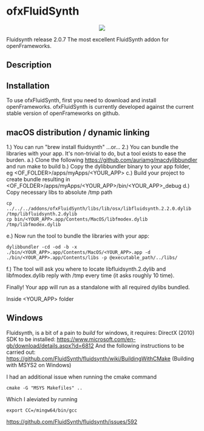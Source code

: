 ofxFluidSynth
=======
<p align="center">
<img src="https://raw.github.com/danomatika/ofxFluidSynth/master/res/FluidSynth_din.png"/>
</p>
Fluidsynth release 2.0.7
The most excellent FluidSynth addon for openFrameworks.


Description
-----------


Installation
------------

To use ofxFluidSynth, first you need to download and install openFrameworks. ofxFluidSynth is currently developed against the current stable version of openFrameworks on github.



macOS distribution / dynamic linking
------------
1.) You can run "brew install fluidsynth"
...or...
2.) You can bundle the libraries with your app. It's non-trivial to do, but a tool exists to ease the burden. 
a.) Clone the following https://github.com/auriamg/macdylibbundler and run make to build
b.) Copy the dylibbundler binary to your app folder, eg <OF_FOLDER>/apps/myApps/<YOUR_APP>
c.) Build your project to create bundle resulting in <OF_FOLDER>/apps/myApps/<YOUR_APP>/bin/<YOUR_APP>_debug
d.) Copy necessary libs to absolute /tmp path
```
cp ../../../addons/ofxFluidSynth/libs/lib/osx/libfluidsynth.2.2.0.dylib /tmp/libfluidsynth.2.dylib 
cp bin/<YOUR_APP>.app/Contents/MacOS/libfmodex.dylib /tmp/libfmodex.dylib
```
e.) Now run the tool to bundle the libraries with your app: 
```
dylibbundler -cd -od -b -x ./bin/<YOUR_APP>.app/Contents/MacOS/<YOUR_APP>.app -d ./bin/<YOUR_APP>.app/Contents/libs -p @executable_path/../libs/
```

f.) The tool will ask you where to locate  libfluidsynth.2.dylib and libfmodex.dylib reply with /tmp every time (it asks roughly 10 time). 

Finally! Your app will run as a standalone with all required dylibs bundled.

Inside <YOUR_APP> folder



Windows
------------
Fluidsynth, is a bit of a pain to *build* for windows, it requires:
DirectX (2010) SDK to be installed: https://www.microsoft.com/en-gb/download/details.aspx?id=6812
And the following instructions to be carried out:
https://github.com/FluidSynth/fluidsynth/wiki/BuildingWithCMake  (Building with MSYS2 on Windows)

I had an additional issue when running the cmake command
```
cmake -G "MSYS Makefiles" ..
```

Which I aleviated by running
```
export CC=/mingw64/bin/gcc
```

https://github.com/FluidSynth/fluidsynth/issues/592
